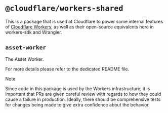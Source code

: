 # `@cloudflare/workers-shared`

This is a package that is used at Cloudflare to power some internal features of [Cloudflare Workers](https://developers.cloudflare.com/workers/), as well as their open-source equivalents here in workers-sdk and Wrangler.

## `asset-worker`

The Asset Worker.

For more details please refer to the dedicated README file.

> [!NOTE]
> Since code in this package is used by the Workers infrastructure, it is important that PRs are given careful review with regards to how they could cause a failure in production.
> Ideally, there should be comprehensive tests for changes being made to give extra confidence about the behavior.
